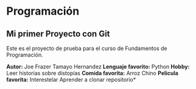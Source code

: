 # Programación

## Mi primer Proyecto con Git

Este es el proyecto de prueba para el curso de Fundamentos de Programación.

**Autor:** Joe Frazer Tamayo Hernandez
**Lenguaje favorito:** Python
**Hobby:** Leer historias sobre distopías
**Comida favorita:** Arroz Chino
**Pelicula favorita:** Interestelar
Aprender a clonar repositorio*